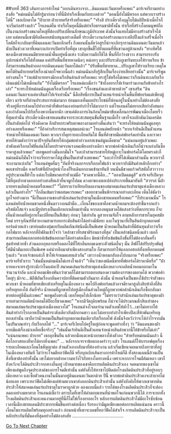 ##บทที่ 363 เส้นทางการค้าใหม่
“ออกเดินทางจาก...ดินแดนตะวันตกหรือเพคะ” มาร์เจอรีถามอย่างสงสัย “หม่อมฉันไม่ยักรู้มาก่อนว่าที่นี่มีท่าเรือเชื่อมกับทะเลด้วย”
“ตอนนี้ยังไม่มีหรอก แต่พวกเราสร้างได้นี่”
เธอเบิกตาโต “ฝ่าบาท ฝ่าบาทตรัสจริงหรือเพคะ”
“จริงสิ ประเดี๋ยวถึงฤดูใบไม้ผลิปีหน้าเมื่อไรก็จะเริ่มก่อสร้างแล้ว” โรแลนด์ยิ้ม
ท่าเรือในยุคนี้มีแต่ท่าเรือธรรมชาติทั้งนั้น ท่าเรือที่สร้างโดยมนุษย์ถือเป็นงานก่อสร้างขนาดใหญ่ที่ต้องปรับเปลี่ยนลักษณะภูมิประเทศ ดังนั้นจึงแทบไม่มีทางสร้างสำเร็จได้เลย
แต่ตอนนี้เขามีทิลลีคอยสนับสนุนอย่างเต็มที่ ประเดี๋ยวงานก่อสร้างบนเกาะสลีปปิ้งแล้วเสร็จเมื่อไร โลตัสก็จะกลับมาที่ดินแดนตะวันตกอีกครั้ง ถึงตอนนั้นสัตว์อสูรก็น่าจะเลิกรุกรานดินแดนตะวันตกแล้ว นับเป็นช่วงเวลาที่เหมาะแก่การเปิดท่าเรือที่สุด
เขาลุกขึ้นชี้ไปยังแผนที่ที่แขวนอยู่ด้านหลัง “ทางทิศใต้ของเมืองชายแดนมีชายหาดน้ำตื้นอยู่หนึ่งแห่ง ระดับความลึกใช้ได้ พื้นที่ก็กว้างขวาง สามารถรองรับอุปกรณ์ท่าเรือได้ทั้งหมด แค่ปรับพื้นที่ชายหาดนิดๆ หน่อยๆ และปรับระดับภูเขาริมทะเลให้ราบเรียบ ข้าก็สามารถขนสินค้าออกจากดินแดนตะวันตกได้แล้ว”
“ปรับพื้นที่ชายหาด...ปรับภูเขาให้ราบเรียบ เหตุใดพอได้ยินฝ่าบาทตรัสเรื่องน่าตกใจพวกนี้แล้ว หม่อมฉันกลับรู้สึกเป็นเรื่องง่ายเสียอย่างนั้น” มาร์เจอรีพูดอย่างสนใจ “ว่าแต่ฝ่าบาททรงมีกองเรือสินค้าแล้วหรือเพคะ ทรงรู้ใช่หรือไม่เพคะว่าเรือเดินทะเลกับเรือเดินแม่น้ำไม่เหมือนกัน”
“ยังไม่มีหรอก” โรแลนด์แบมือว่า “ข้าถึงอยากให้เจ้ามาร่วมงานกับข้าอย่างไรเล่า”
“จะทรงให้หม่อมฉันดูแลเรื่องเรือหรือเพคะ”
“เรื่องขนส่งและค้าขายด้วย” เขาเสริม “ดินแดนตะวันตกจะแค่หาสินค้าให้เจ้าเท่านั้น”
นี่คือสิทธิ์การเป็นตัวแทนจำหน่ายในพื้นที่ฟยอร์ดแต่เพียงผู้เดียว มาร์เจอรีผ่านประสบการณ์มามาก ย่อมมองเห็นผลประโยชน์ที่ซ่อนอยู่ในนั้นอย่างไม่ต้องสงสัย จริงอยู่ที่การส่งคนไปทำการค้าที่ฟยอร์ดเองย่อมทำกำไรได้มากกว่า แต่โรแลนด์ไม่อยากเสียกำลังสมองและกำลังคนไปกับเรื่องพวกนี้มากนัก เขาแค่ต้องการเงินก้อนใหม่มาขับเคลื่อนการพัฒนาเมืองโดยเร็วที่สุดเท่านั้น ประเดี๋ยวเมืองชายแดนพ้นจากระยะสะสมทุนขั้นพื้นฐานเมื่อไร เขาก็จะผลักดันเงินเครดิตเป็นลำดับต่อไป
จริงดังคาด อีกฝ่ายกระพริบตาพลางถามอย่างตื่นเต้นว่า “จะทรงให้หม่อมฉันดูแลทุกอย่างเลยหรือเพคะ”
“ก็ถ้าค่าบริการสมเหตุสมผลน่ะนะ” โรแลนด์พยักหน้า “หากเจ้ายินดีเป็นตัวแทนจำหน่ายให้ดินแดนตะวันตก พวกเราก็คุยรายละเอียดกันได้ พื้นที่ค้าขายมีแค่ฟยอร์ดเท่านั้น และราคาขายก็ห้ามต่ำกว่าราคาปัจจุบันที่ขายให้กลุ่มพ่อค้าอ่าวเครสเซนต์มูนเด็ดขาด”
“แน่นอนอยู่แล้วเพคะ ลำพังแค่เรือกลไฟที่แล่นได้โดยปราศจากแรงลมเพียงอย่างเดียว พวกพ่อค้านักเดินเรือก็น่าจะแย่งกันซื้อราคาสูงแล้วเพคะ” เธอพูดอย่างมั่นอกมั่นใจ “และถ้าสามารถขายให้หมู่เกาะในฟยอร์ดได้โดยตรงล่ะก็ หม่อมฉันก็มั่นใจว่าจะเรียกราคาได้สูงขึ้นเป็นเท่าตัวเลยเพคะ”
“และกำไรที่ได้เพิ่มมาส่วนนั้น พวกเราก็จะเอามาแบ่งกัน” โรแลนด์พูดยิ้มๆ “อันที่จริงนอกจากเรือกลไฟแล้ว พวกเรายังมีสินค้าหลักอีกอย่าง” พอเขาปรบมือ องครักษ์ที่เฝ้าอยู่หน้าโถงก็รีบเดินยกถาดเข้ามาทันที บนนั้นมีขวดแก้วคริสตัลใสวาววางอยู่ประมาณสี่ห้าใบ แต่ละใบมีขนาดเท่าหัวแม่มือ
“ขวดพวกนี้คือ...”
“ลองเปิดดมดูสิ”
มาร์เจอรีเปิดจุกไม้ที่อุดปากขวดออกอย่างสงสัยแล้วยื่นจมูกไปดม ดวงตาของเธอเปล่งประกายขึ้นมาทันที “สวรรค์ นี่ฝ่าบาททรงผลิตน้ำหอมหรือเพคะ!”
“ไม่ทราบว่าเทียบกับผลงานของสมาคมเล่นแร่แปรธาตุแห่งเมืองหลวงแล้วเป็นอย่างไร”
“ก็กลิ่นเข้มกว่าพอสมควรเพคะ” เธอยกขวดขึ้นพิจารณาอย่างละเอียด เห็นได้ชัดว่าถูกใจอย่างมาก “นี่เป็นผลงานของสำนักเล่นแร่แปรธาตุในเมืองชายแดนหรือเพคะ”
“ก็ประมาณนั้น” โรแลนด์หยิบน้ำหอมขวดหนึ่งขึ้นมาวางบนฝ่ามือ...เงื่อนไขของเขาคือขวดน้ำหอมจะต้องทำขึ้นจากแก้วคริสตัลใสแจ๋ว และมีรูปทรงเป็นผลึกหกเหลี่ยมเท่านั้น หากลองหมุนขวดใต้แสงสว่างที่ตกกระทบ ก็จะเห็นน้ำหอมที่อยู่ภายในเปลี่ยนเป็นสีเข้มๆ อ่อนๆ ไม่เท่ากัน ดูสวยงามจับใจ ตามหลักการขายในยุคสมัยใหม่ บรรจุภัณฑ์ที่สวยงามสามารถยกระดับสินค้าได้อย่างมีนัยยะ และในฐานะที่เป็นสินค้าบุกตลาดฟยอร์ดด้วยแล้ว เขาย่อมต้องทุ่มเทกับผลิตภัณฑ์ชนิดนี้เป็นพิเศษ
น้ำหอมเป็นสินค้าที่มีต้นทุนต่ำกว่าเรือกลไฟมาก หลังจากที่อีฟลินเข้าใจว่า ‘เหล้าขาวที่รสชาติร้อนแรงที่สุด’ เป็นเหล้าชนิดหนึ่งแล้ว เธอก็สามารถผลิตแอลกอฮอล์เข้มข้นออกมาได้อย่างต่อเนื่อง มิหนำซ้ำยังเข้มข้นถึงขั้นที่ไม่ต้องกลั่นครั้งสุดท้ายด้วยซ้ำ ส่วนดอกกุหลาบหรือดอกไม้ที่ให้กลิ่นหอมเฉพาะตัวชนิดอื่นๆ นั้น ลีฟก็ได้ปรับปรุงพันธุ์ให้มีน้ำมันเยอะเป็นพิเศษ แค่นำกลีบมาตำเพียงสองสามใบ ก็สามารถทำให้แอลกอฮอล์ทั้งเหยือกหอมฟรุ้งแล้ว
“หากเจ้าชอบล่ะก็ ข้าให้เจ้าหมดเลยแล้วกัน” เขาวางน้ำหอมกลับลงไปบนถาด
“จริงหรือเพคะ” มาร์เจอรีหัวเราะ “เช่นนั้นหม่อมฉันไม่เกรงใจแล้ว”
“เห็นว่าของชนิดนี้ขายที่ฟยอร์ดได้ราคาดีหรือ”
“ฝ่าบาทคงจะทรงรู้กระมังว่าในแต่ละปี สมาคมเล่นแร่แปรธาตุแห่งเมืองหลวงจะผลิตน้ำหอมออกมาในจำนวนจำกัด และน้ำหอมเพียงพันกว่าขวดก็ไม่สามารถตอบสนองความต้องการของตลาดได้ พวกพ่อค้าใหญ่ๆ มักจะ...พิถีพิถันเรื่องกลิ่นคาวปลาที่ติดตามตัวกันมาก ดังนั้น น้ำหอมจึงเป็นของใช้ประจำตัวของพวกเขา น้ำหอมที่ขายเพียงห้าเหรียญในเมืองหลวง พอไปถึงฟยอร์ดแล้วอาจมีราคาสูงถึงสิบห้าถึงยี่สิบเหรียญทองได้ อันที่จริง น้ำหอมที่ถูกขายไปอยู่เมืองอื่นส่วนใหญ่ก็ถูกพวกพ่อค้านักเดินเรือซื้อกลับมาขายต่ออยู่ดีนั่นล่ะเพคะ”
พอพูดถึงตรงนี้ เธอก็หยุดไปเล็กน้อย “ไม่ทราบว่าสำนักเล่นแร่แปรธาตุของฝ่าบาทสามารถผลิตน้ำหอมได้ปีละกี่ขวดเพคะ”
“หากมีวัตถุดิบพร้อม ก็น่าจะได้ประมาณสักสิบเท่าของสมาคมเล่นแร่แปรธาตุแห่งเมืองหลวงได้” โรแลนด์จงใจลดจำนวนตัวเลขให้ต่ำไว้...เขาไม่อยากให้สินค้าทำกำไรกลายเป็นสินค้าระดับเดียวกับผักกาดขาว และไม่อยากทำกำไรเพียงปีละสี่ห้าพันเหรียญทองเท่านั้น เขาถือว่าน้ำหอมเป็นสินค้าบุกตลาดเช่นเดียวกับเรือกลไฟ ดังนั้นจึงหวังว่าจะได้กำไรจากมันในปริมาณเท่าๆ กับเรือกลไฟ
“...” มาร์เจอรีเงียบไปครู่ใหญ่ก่อนจะพูดอย่างทึ่งๆ ว่า “ดินแดนของฝ่าบาทมีแต่เรื่องน่าเหลือเชื่อจริงๆ”
“เช่นนั้นเจ้ายินดีเป็นตัวแทนจำหน่ายสินค้าพวกนี้ให้ข้าหรือไม่เล่า”
“แน่นอนเพคะ ฝ่าบาท” เธอลุกขึ้นยืน แล้วยกมือแตะหน้าอกพลางโค้งตัวลง “สำหรับหม่อมฉันแล้ว นี่คือโอกาสทองที่หาได้ยากยิ่งเพคะ”
...
หลังจากเจรจาข้อตกลงคร่าวๆ แล้ว โรแลนด์ก็ให้บารอฟคุยเรื่องรายละเอียดและเงื่อนไขสัญญาต่อ ส่วนตัวเองกลับมาที่ห้องทำงาน แล้วเริ่มเขียนจดหมายถึงทาซาที่อยู่ในเมืองหลวงทันที
ไม่ว่าจะโจมตีทอว์ฟิคก็ดี หรือบุกเบิกเส้นทางการค้าใหม่ก็ดี ทั้งสองแผนนี้ล้วนเป็นสิ่งที่เขาต้องทำทั้งนั้น เขาไม่อยากฝากความหวังไว้กับทางใดทางหนึ่ง เพราะหากการโจมตีล้มเหลว เขาก็ยังหวังจะได้ดินประสิวจากทางอื่นอยู่
เป้าหมายของเขาคือการผลิตดินประสิวเอง
จดหมายของเขาไม่เพียงแต่พูดถึงจุดประสงค์ของการโจมตีเท่านั้น แต่ยังสั่งให้ทาซาไปติดต่อโรงผลิตดินประสิวที่อยู่รอบๆ เมืองหลวง และซื้อตัวคนงานในนั้นมาอยู่ดินแดนตะวันตกด้วย
ปีนี้ พวกพ่อค้าดินประสิวคงจะลำบากไม่น้อยเลย เพราะทอว์ฟิคไม่เพียงแต่ห้ามพวกเขาส่งออกดินประสิวเท่านั้น แต่ยังบังคับให้พวกเขาขายดินประสิวให้สมาคมเล่นแร่แปรธาตุในราคาถูกด้วย ลองแบบนี้แล้ว รายได้ของโรงผลิตดินประสิวก็จะต้องลดลงอย่างมหาศาล โรแลนด์เชื่อว่า ตราบใดที่เขาให้ค่าตอบแทนที่น่าพอใจแก่คนพวกนี้ได้ การจะยกทั้งโรงผลิตดินประสิวและคนงานมาอยู่ที่นี่ก็ไม่ใช่เรื่องยากอะไร
หลักการผลิตดินประสิวไม่มีอะไรซับซ้อน เวลานี้เมืองชายแดนมีประชากรเพิ่มขึ้นอย่างต่อเนื่อง รับรองว่ามีมูลเพียงพอต่อการผลิตแน่นอน คราวนี้เงื่อนไขการผลิตก็พร้อมทุกอย่างแล้ว ก่อนหน้าที่เขาจะบดขยี้ทอว์ฟิคได้สำเร็จ การผลิตดินประสิวจะเป็นหลักประกันที่มั่นคงที่สุดอย่างไม่ต้องสงสัย
........................................




[Go To Next Chapter]( ./276.md)